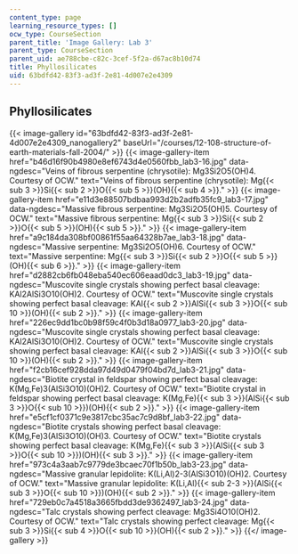 ```yaml
---
content_type: page
learning_resource_types: []
ocw_type: CourseSection
parent_title: 'Image Gallery: Lab 3'
parent_type: CourseSection
parent_uid: ae788cbe-c82c-3cef-5f2a-d67ac8b10d74
title: Phyllosilicates
uid: 63bdfd42-83f3-ad3f-2e81-4d007e2e4309
---
```


Phyllosilicates
---------------
{{< image-gallery id="63bdfd42-83f3-ad3f-2e81-4d007e2e4309_nanogallery2" baseUrl="/courses/12-108-structure-of-earth-materials-fall-2004/" >}}
{{< image-gallery-item href="b46d16f90b4980e8ef6743d4e0560fbb_lab3-16.jpg" data-ngdesc="Veins of fibrous serpentine (chrysotile): Mg3Si2O5(OH)4. Courtesy of OCW." text="Veins of fibrous serpentine (chrysotile): Mg{{< sub 3 >}}Si{{< sub 2 >}}O{{< sub 5 >}}(OH){{< sub 4 >}}." >}}
{{< image-gallery-item href="e11d3e88507bdbaa993d2b2adfb35fc9_lab3-17.jpg" data-ngdesc="Massive fibrous serpentine: Mg3Si2O5(OH)5. Courtesy of OCW." text="Massive fibrous serpentine: Mg{{< sub 3 >}}Si{{< sub 2 >}}O{{< sub 5 >}}(OH){{< sub 5 >}}." >}}
{{< image-gallery-item href="a9c184da308bf00861f55aa64328b7ae_lab3-18.jpg" data-ngdesc="Massive serpentine: Mg3Si2O5(OH)6. Courtesy of OCW." text="Massive serpentine: Mg{{< sub 3 >}}Si{{< sub 2 >}}O{{< sub 5 >}}(OH){{< sub 6 >}}." >}}
{{< image-gallery-item href="d2882cb6fb048eba540ec606eaad0dc3_lab3-19.jpg" data-ngdesc="Muscovite single crystals showing perfect basal cleavage: KAl2AlSi3O10(OH)2. Courtesy of OCW." text="Muscovite single crystals showing perfect basal cleavage: KAl{{< sub 2 >}}AlSi{{< sub 3 >}}O{{< sub 10 >}}(OH){{< sub 2 >}}." >}}
{{< image-gallery-item href="226ec9dd1bc0b98f59c4f0b3d18a0977_lab3-20.jpg" data-ngdesc="Muscovite single crystals showing perfect basal cleavage: KAl2AlSi3O10(OH)2. Courtesy of OCW." text="Muscovite single crystals showing perfect basal cleavage: KAl{{< sub 2 >}}AlSi{{< sub 3 >}}O{{< sub 10 >}}(OH){{< sub 2 >}}." >}}
{{< image-gallery-item href="f2cb16cef928dda97d49d0479f04bd7d_lab3-21.jpg" data-ngdesc="Biotite crystal in feldspar showing perfect basal cleavage: K(Mg,Fe)3(AlSi3O10)(OH)2. Courtesy of OCW." text="Biotite crystal in feldspar showing perfect basal cleavage: K(Mg,Fe){{< sub 3 >}}(AlSi{{< sub 3 >}}O{{< sub 10 >}})(OH){{< sub 2 >}}." >}}
{{< image-gallery-item href="e5cf1cf0371c9e3817cbc35ac7c9d8bf_lab3-22.jpg" data-ngdesc="Biotite crystals showing perfect basal cleavage: K(Mg,Fe)3(AlSi3O10)(OH)3. Courtesy of OCW." text="Biotite crystals showing perfect basal cleavage: K(Mg,Fe){{< sub 3 >}}(AlSi{{< sub 3 >}}O{{< sub 10 >}})(OH){{< sub 3 >}}." >}}
{{< image-gallery-item href="973c4a3aab7c9779de3bcaec70f1b50b_lab3-23.jpg" data-ngdesc="Massive granular lepidolite: K(Li,Al)2-3(AlSi3O10)(OH)2. Courtesy of OCW." text="Massive granular lepidolite: K(Li,Al){{< sub 2-3 >}}(AlSi{{< sub 3 >}}O{{< sub 10 >}})(OH){{< sub 2 >}}." >}}
{{< image-gallery-item href="729eb0c7a4518a3665fbdd3de9362497_lab3-24.jpg" data-ngdesc="Talc crystals showing perfect cleavage: Mg3Si4O10(OH)2. Courtesy of OCW." text="Talc crystals showing perfect cleavage: Mg{{< sub 3 >}}Si{{< sub 4 >}}O{{< sub 10 >}}(OH){{< sub 2 >}}." >}}
{{</ image-gallery >}}